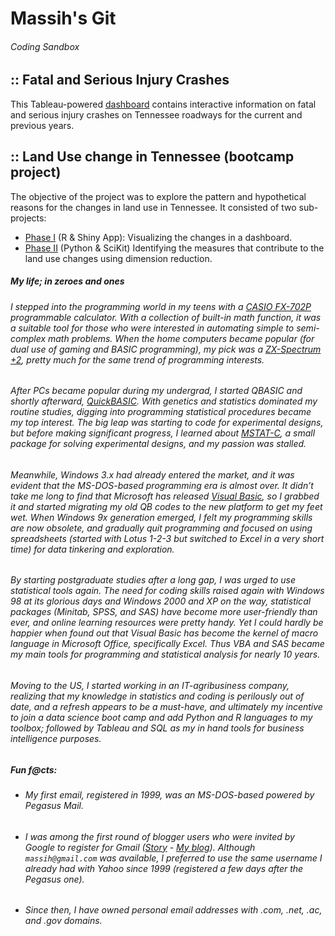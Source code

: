 # Massih's Git 
###### Coding Sandbox

## :: Fatal and Serious Injury Crashes
This Tableau-powered [dashboard](https://www.tn.gov/content/tn/safety/stats/dashboards.html) contains interactive information on fatal and serious injury crashes on Tennessee roadways for the current and previous years.
## :: Land Use change in Tennessee (bootcamp project)
The objective of the project was to explore the pattern and hypothetical reasons for the changes in land use in Tennessee.
It consisted of two sub-projects:

- [Phase I](https://github.com/mforootan/TN_Land_Use) (R & Shiny App): Visualizing the changes in a dashboard.
- [Phase II](https://github.com/mforootan/NSS_Capstone) (Python & SciKit) Identifying the measures that contribute to the land use changes using dimension reduction.


##### My life; in zeroes and ones
###### I stepped into the programming world in my teens with a [CASIO FX-702P](https://en.wikipedia.org/wiki/Casio_FX-702P) programmable calculator. With a collection of built-in math function, it was a suitable tool for those who were interested in automating simple to semi-complex math problems. When the home computers became popular (for dual use of gaming and BASIC programming), my pick was a [ZX-Spectrum +2](http://www.computinghistory.org.uk/det/3648/Sinclair-ZX-Spectrum-2/), pretty much for the same trend of programming interests. 
###### After PCs became popular during my undergrad, I started QBASIC and shortly afterward, [QuickBASIC](https://en.wikipedia.org/wiki/QuickBASIC). With genetics and statistics dominated my routine studies, digging into programming statistical procedures became my top interest. The big leap was starting to code for experimental designs, but before making significant progress, I learned about [MSTAT-C](https://hasanuzzaman.weebly.com/uploads/9/3/4/0/934025/data_analysis_with_mstat.pdf), a small package for solving experimental designs, and my passion was stalled.
###### Meanwhile, Windows 3.x had already entered the market, and it was evident that the MS-DOS-based programming era is almost over. It didn’t take me long to find that Microsoft has released [Visual Basic](https://winworldpc.com/product/microsoft-visual-bas/30), so I grabbed it and started migrating my old QB codes to the new platform to get my feet wet. When Windows 9x generation emerged, I felt my programming skills are now obsolete, and gradually quit programming and focused on using spreadsheets (started with Lotus 1-2-3 but switched to Excel in a very short time) for data tinkering and exploration.
###### By starting postgraduate studies after a long gap, I was urged to use statistical tools again. The need for coding skills raised again with Windows 98 at its glorious days and Windows 2000 and XP on the way, statistical packages (Minitab, SPSS, and SAS) have become more user-friendly than ever, and online learning resources were pretty handy. Yet I could hardly be happier when found out that Visual Basic has become the kernel of macro language in Microsoft Office, specifically Excel. Thus VBA and SAS became my main tools for programming and statistical analysis for nearly 10 years.
###### Moving to the US, I started working in an IT-agribusiness company, realizing that my knowledge in statistics and coding is perilously out of date, and a refresh appears to be a must-have, and ultimately my incentive to join a data science boot camp and add Python and R languages to my toolbox; followed by Tableau and SQL as my in hand tools for business intelligence purposes.

##### Fun f@cts: 
- ###### My first email, registered in 1999, was an MS-DOS-based powered by Pegasus Mail. 
- ###### I was among the first round of blogger users who were invited by Google to register for Gmail ([Story](https://www.theguardian.com/technology/blog/2004/apr/21/bloggerusersg) - [My blog](http://massihforootan.blogspot.com)). Although `massih@gmail.com` was available, I preferred to use the same username I already had with Yahoo since 1999 (registered a few days after the Pegasus one). 
- ###### Since then, I have owned personal email addresses with .com, .net, .ac, and .gov domains.

